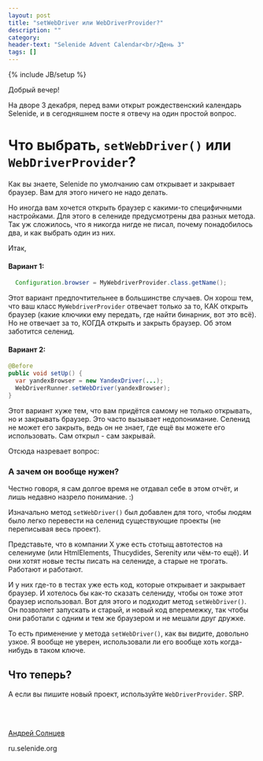 ```yaml
---
layout: post
title: "setWebDriver или WebDriverProvider?"
description: ""
category:
header-text: "Selenide Advent Calendar<br/>День 3"
tags: []
---
```

{% include JB/setup %}

Добрый вечер!

На дворе 3 декабря, перед вами открыт рождественский календарь Selenide, и в сегодняшнем посте я отвечу на один простой вопрос.  

# Что выбрать, `setWebDriver()` или `WebDriverProvider`?

Как вы знаете, Selenide по умолчанию сам открывает и закрывает браузер. Вам для этого ничего не надо делать. 

Но иногда вам хочется открыть браузер с какими-то специфичными настройками. 
Для этого в селениде предусмотрены два разных метода. Так уж сложилось, что я никогда нигде не писал, почему понадобилось два, и как выбрать один из них.

Итак,

#### Вариант 1:

```java
  Configuration.browser = MyWebdriverProvider.class.getName();
``` 

Этот вариант предпочтительнее в большинстве случаев. Он хорош тем, что ваш класс `MyWebdriverProvider` отвечает только за то, КАК открыть браузер
(какие ключики ему передать, где найти бинарник, вот это всё). Но не отвечает за то, КОГДА открыть и закрыть браузер. 
Об этом заботится селенид.  

#### Вариант 2: 

```java
@Before
public void setUp() {
  var yandexBrowser = new YandexDriver(...);
  WebDriverRunner.setWebDriver(yandexBrowser);
}
``` 

Этот вариант хуже тем, что вам придётся самому не только открывать, но и закрывать браузер. Это часто вызывает недопонимание. 
Селенид не может его закрыть, ведь он не знает, где ещё вы можете его использовать. Сам открыл - сам закрывай.

Отсюда назревает вопрос:

### А зачем он вообще нужен?

Честно говоря, я сам долгое время не отдавал себе в этом отчёт, и лишь недавно назрело понимание. :)

Изначально метод `setWebDriver()` был добавлен для того, чтобы людям было легко перевести на селенид существующие 
проекты (не переписывая весь проект).

Представьте, что в компании X уже есть стотыщ автотестов на селениуме (или HtmlElements, Thucydides, Serenity или чём-то ещё).
И они хотят новые тесты писать на селениде, а старые не трогать. Работают и работают. 

И у них где-то в тестах уже есть код, которые открывает и закрывает браузер. И хотелось бы как-то сказать селениду, 
чтобы он тоже этот браузер использовал. Вот для этого и подходит метод `setWebDriver()`. Он позволяет запускать и 
старый, и новый код вперемежку, так чтобы они работали с одним и тем же браузером и не мешали друг дружке. 

То есть применение у метода `setWebDriver()`, как вы видите, довольно узкое. Я вообще не уверен, использовали ли его вообще
хоть когда-нибудь в таком ключе. 

## Что теперь?

А если вы пишите новый проект, используйте `WebDriverProvider`. SRP. 

<br/>


<br>

[Андрей Солнцев](http://asolntsev.github.io/)

ru.selenide.org

